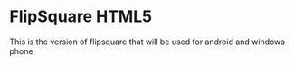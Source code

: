 # FlipSquare HTML5 #

This is the version of flipsquare that will be used for android and windows phone
